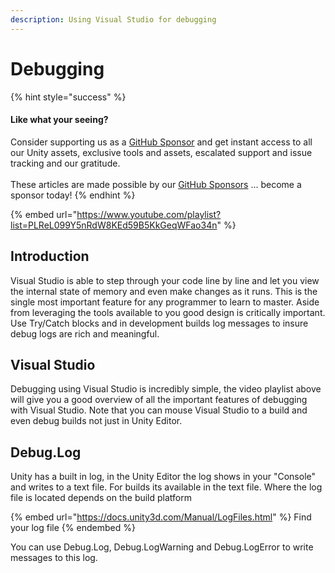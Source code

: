 ```yaml
---
description: Using Visual Studio for debugging
---
```


# Debugging

{% hint style="success" %}
#### Like what your seeing?

Consider supporting us as a [GitHub Sponsor](../become-a-sponsor.md) and get instant access to all our Unity assets, exclusive tools and assets, escalated support and issue tracking and our gratitude.\
\
These articles are made possible by our [GitHub Sponsors](https://github.com/sponsors/heathen-engineering) ... become a sponsor today!
{% endhint %}

{% embed url="https://www.youtube.com/playlist?list=PLReL099Y5nRdW8KEd59B5KkGeqWFao34n" %}

## Introduction

Visual Studio is able to step through your code line by line and let you view the internal state of memory and even make changes as it runs. This is the single most important feature for any programmer to learn to master. Aside from leveraging the tools available to you good design is critically important. Use Try/Catch blocks and in development builds log messages to insure debug logs are rich and meaningful.

## Visual Studio

Debugging using Visual Studio is incredibly simple, the video playlist above will give you a good overview of all the important features of debugging with Visual Studio. Note that you can mouse Visual Studio to a build and even debug builds not just in Unity Editor.

## Debug.Log

Unity has a built in log, in the Unity Editor the log shows in your "Console" and writes to a text file. For builds its available in the text file. Where the log file is located depends on the build platform

{% embed url="https://docs.unity3d.com/Manual/LogFiles.html" %}
Find your log file
{% endembed %}

You can use Debug.Log, Debug.LogWarning and Debug.LogError to write messages to this log.&#x20;
